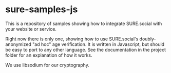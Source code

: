 # sure-samples-js

This is a repository of samples showing how to integrate SURE.social with your website or service.

Right now there is only one, showing how to use SURE.social's doubly-anonymized "ad hoc" age verification. It is written in Javascript, but should be easy to port to any other language. See the documentation in the project folder for an explanation of how it works.

We use libsodium for our cryptography.
